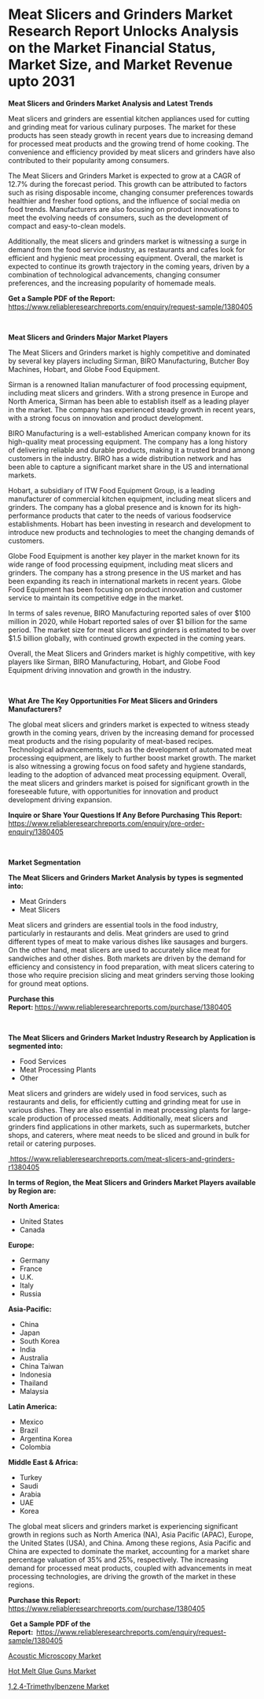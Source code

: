 <p><h1>Meat Slicers and Grinders Market Research Report Unlocks Analysis on the Market Financial Status, Market Size, and Market Revenue upto 2031</h1></p><p><strong>Meat Slicers and Grinders Market Analysis and Latest Trends</strong></p>
<p><p>Meat slicers and grinders are essential kitchen appliances used for cutting and grinding meat for various culinary purposes. The market for these products has seen steady growth in recent years due to increasing demand for processed meat products and the growing trend of home cooking. The convenience and efficiency provided by meat slicers and grinders have also contributed to their popularity among consumers.</p><p>The Meat Slicers and Grinders Market is expected to grow at a CAGR of 12.7% during the forecast period. This growth can be attributed to factors such as rising disposable income, changing consumer preferences towards healthier and fresher food options, and the influence of social media on food trends. Manufacturers are also focusing on product innovations to meet the evolving needs of consumers, such as the development of compact and easy-to-clean models.</p><p>Additionally, the meat slicers and grinders market is witnessing a surge in demand from the food service industry, as restaurants and cafes look for efficient and hygienic meat processing equipment. Overall, the market is expected to continue its growth trajectory in the coming years, driven by a combination of technological advancements, changing consumer preferences, and the increasing popularity of homemade meals.</p></p>
<p><strong>Get a Sample PDF of the Report:&nbsp;</strong> <a href="https://www.reliableresearchreports.com/enquiry/request-sample/1380405">https://www.reliableresearchreports.com/enquiry/request-sample/1380405</a></p>
<p>&nbsp;</p>
<p><strong>Meat Slicers and Grinders Major Market Players</strong></p>
<p><p>The Meat Slicers and Grinders market is highly competitive and dominated by several key players including Sirman, BIRO Manufacturing, Butcher Boy Machines, Hobart, and Globe Food Equipment. </p><p>Sirman is a renowned Italian manufacturer of food processing equipment, including meat slicers and grinders. With a strong presence in Europe and North America, Sirman has been able to establish itself as a leading player in the market. The company has experienced steady growth in recent years, with a strong focus on innovation and product development.</p><p>BIRO Manufacturing is a well-established American company known for its high-quality meat processing equipment. The company has a long history of delivering reliable and durable products, making it a trusted brand among customers in the industry. BIRO has a wide distribution network and has been able to capture a significant market share in the US and international markets.</p><p>Hobart, a subsidiary of ITW Food Equipment Group, is a leading manufacturer of commercial kitchen equipment, including meat slicers and grinders. The company has a global presence and is known for its high-performance products that cater to the needs of various foodservice establishments. Hobart has been investing in research and development to introduce new products and technologies to meet the changing demands of customers.</p><p>Globe Food Equipment is another key player in the market known for its wide range of food processing equipment, including meat slicers and grinders. The company has a strong presence in the US market and has been expanding its reach in international markets in recent years. Globe Food Equipment has been focusing on product innovation and customer service to maintain its competitive edge in the market.</p><p>In terms of sales revenue, BIRO Manufacturing reported sales of over $100 million in 2020, while Hobart reported sales of over $1 billion for the same period. The market size for meat slicers and grinders is estimated to be over $1.5 billion globally, with continued growth expected in the coming years. </p><p>Overall, the Meat Slicers and Grinders market is highly competitive, with key players like Sirman, BIRO Manufacturing, Hobart, and Globe Food Equipment driving innovation and growth in the industry.</p></p>
<p>&nbsp;</p>
<p><strong>What Are The Key Opportunities For Meat Slicers and Grinders Manufacturers?</strong></p>
<p><p>The global meat slicers and grinders market is expected to witness steady growth in the coming years, driven by the increasing demand for processed meat products and the rising popularity of meat-based recipes. Technological advancements, such as the development of automated meat processing equipment, are likely to further boost market growth. The market is also witnessing a growing focus on food safety and hygiene standards, leading to the adoption of advanced meat processing equipment. Overall, the meat slicers and grinders market is poised for significant growth in the foreseeable future, with opportunities for innovation and product development driving expansion.</p></p>
<p><strong>Inquire or Share Your Questions If Any Before Purchasing This Report:</strong> <a href="https://www.reliableresearchreports.com/enquiry/pre-order-enquiry/1380405">https://www.reliableresearchreports.com/enquiry/pre-order-enquiry/1380405</a></p>
<p>&nbsp;</p>
<p><strong>Market Segmentation</strong></p>
<p><strong>The Meat Slicers and Grinders Market Analysis by types is segmented into:</strong></p>
<p><ul><li>Meat Grinders</li><li>Meat Slicers</li></ul></p>
<p><p>Meat slicers and grinders are essential tools in the food industry, particularly in restaurants and delis. Meat grinders are used to grind different types of meat to make various dishes like sausages and burgers. On the other hand, meat slicers are used to accurately slice meat for sandwiches and other dishes. Both markets are driven by the demand for efficiency and consistency in food preparation, with meat slicers catering to those who require precision slicing and meat grinders serving those looking for ground meat options.</p></p>
<p><strong>Purchase this Report:&nbsp;</strong><a href="https://www.reliableresearchreports.com/purchase/1380405">https://www.reliableresearchreports.com/purchase/1380405</a></p>
<p>&nbsp;</p>
<p><strong>The Meat Slicers and Grinders Market Industry Research by Application is segmented into:</strong></p>
<p><ul><li>Food Services</li><li>Meat Processing Plants</li><li>Other</li></ul></p>
<p><p>Meat slicers and grinders are widely used in food services, such as restaurants and delis, for efficiently cutting and grinding meat for use in various dishes. They are also essential in meat processing plants for large-scale production of processed meats. Additionally, meat slicers and grinders find applications in other markets, such as supermarkets, butcher shops, and caterers, where meat needs to be sliced and ground in bulk for retail or catering purposes.</p></p>
<p><a href="https://www.reliableresearchreports.com/meat-slicers-and-grinders-r1380405">&nbsp;https://www.reliableresearchreports.com/meat-slicers-and-grinders-r1380405</a></p>
<p><strong>In terms of Region, the Meat Slicers and Grinders Market Players available by Region are:</strong></p>
<p>
    <p> <strong> North America: </strong>
        <ul>
            <li>United States</li>
            <li>Canada</li>
        </ul>
        </p> 
    <p> <strong> Europe: </strong>
        <ul>
            <li>Germany</li>
            <li>France</li>
            <li>U.K.</li>
            <li>Italy</li>
            <li>Russia</li>
        </ul>
        </p> 
    <p> <strong> Asia-Pacific: </strong>
        <ul>
            <li>China</li>
            <li>Japan</li>
            <li>South Korea</li>
            <li>India</li>
            <li>Australia</li>
            <li>China Taiwan</li>
            <li>Indonesia</li>
            <li>Thailand</li>
            <li>Malaysia</li>
        </ul>
        </p> 
    <p> <strong> Latin America: </strong>
        <ul>
            <li>Mexico</li>
            <li>Brazil</li>
            <li>Argentina Korea</li>
            <li>Colombia</li>
        </ul>
        </p> 
    <p> <strong> Middle East & Africa: </strong>
        <ul>
            <li>Turkey</li>
            <li>Saudi</li>
            <li>Arabia</li>
            <li>UAE</li>
            <li>Korea</li>
        </ul>
    </p>
    </p>
<p><p>The global meat slicers and grinders market is experiencing significant growth in regions such as North America (NA), Asia Pacific (APAC), Europe, the United States (USA), and China. Among these regions, Asia Pacific and China are expected to dominate the market, accounting for a market share percentage valuation of 35% and 25%, respectively. The increasing demand for processed meat products, coupled with advancements in meat processing technologies, are driving the growth of the market in these regions.</p></p>
<p><strong>Purchase this Report: </strong><a href="https://www.reliableresearchreports.com/purchase/1380405">https://www.reliableresearchreports.com/purchase/1380405</a></p>
<p>&nbsp;<strong>Get a Sample PDF of the Report:&nbsp;&nbsp;</strong><a href="https://www.reliableresearchreports.com/enquiry/request-sample/1380405">https://www.reliableresearchreports.com/enquiry/request-sample/1380405</a></p>
<p><strong></strong></p>
<p><p><a href="https://www.linkedin.com/pulse/in-depth-analysis-global-acoustic-microscopy-market-scope-8yqsf">Acoustic Microscopy Market</a></p><p><a href="https://github.com/globismark/Market-Research-Report-List-4/blob/main/hot-melt-glue-guns-market.md">Hot Melt Glue Guns Market</a></p><p><a href="https://www.linkedin.com/pulse/strategic-insights-global-124-trimethylbenzene-market-trends-30smf">1,2,4-Trimethylbenzene Market</a></p></p>